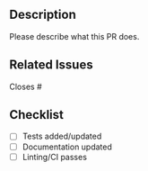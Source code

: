 ## Description
Please describe what this PR does.

## Related Issues
Closes #

## Checklist
- [ ] Tests added/updated
- [ ] Documentation updated
- [ ] Linting/CI passes
